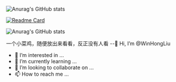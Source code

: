 
![Anurag's GitHub stats](https://github-readme-stats.vercel.app/api?username=WinHongLiu&hide=contribs,prs&theme=radical)

[![Readme Card](https://github-readme-stats.vercel.app/api/pin/?username=WinHongLiu&repo=Thunderobot-ME)](https://github.com/WinHongLiu/Thunderobot-ME)

![Anurag's GitHub stats](https://github-readme-stats.vercel.app/api/top-langs/?username=winhongliu&layout=compact)


一个小菜鸡，随便放出来看看，反正没有人看
--👋 Hi, I’m @WinHongLiu
- 👀 I’m interested in ...
- 🌱 I’m currently learning ...
- 💞️ I’m looking to collaborate on ...
- 📫 How to reach me ...

<!---
WinHongLiu/WinHongLiu is a ✨ special ✨ repository because its `README.md` (this file) appears on your GitHub profile.
You can click the Preview link to take a look at your changes.
--->
